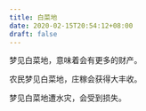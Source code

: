 ```yaml
---
title: 白菜地
date: 2020-02-15T20:54:12+08:00
draft: false
---
```


梦见白菜地，意味着会有更多的财产。<br>


农民梦见白菜地，庄稼会获得大丰收。<br>


梦见白菜地遭水灾，会受到损失。<br>
